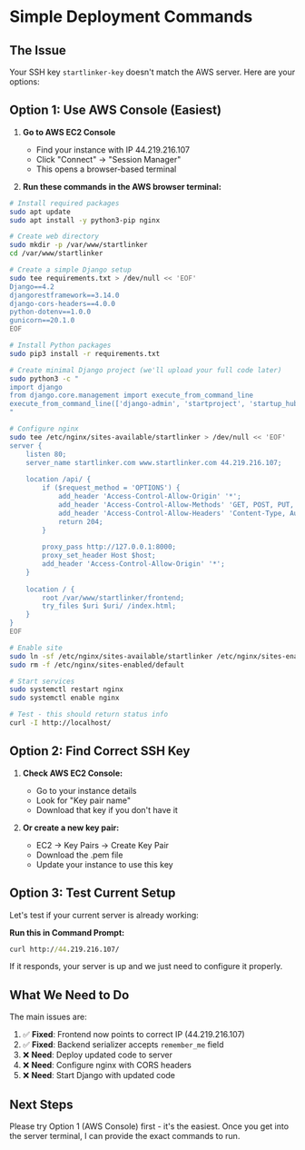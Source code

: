# Simple Deployment Commands

## The Issue
Your SSH key `startlinker-key` doesn't match the AWS server. Here are your options:

## Option 1: Use AWS Console (Easiest)

1. **Go to AWS EC2 Console**
   - Find your instance with IP 44.219.216.107
   - Click "Connect" → "Session Manager" 
   - This opens a browser-based terminal

2. **Run these commands in the AWS browser terminal:**

```bash
# Install required packages
sudo apt update
sudo apt install -y python3-pip nginx

# Create web directory
sudo mkdir -p /var/www/startlinker
cd /var/www/startlinker

# Create a simple Django setup
sudo tee requirements.txt > /dev/null << 'EOF'
Django==4.2
djangorestframework==3.14.0
django-cors-headers==4.0.0
python-dotenv==1.0.0
gunicorn==20.1.0
EOF

# Install Python packages
sudo pip3 install -r requirements.txt

# Create minimal Django project (we'll upload your full code later)
sudo python3 -c "
import django
from django.core.management import execute_from_command_line
execute_from_command_line(['django-admin', 'startproject', 'startup_hub', '.'])
"

# Configure nginx
sudo tee /etc/nginx/sites-available/startlinker > /dev/null << 'EOF'
server {
    listen 80;
    server_name startlinker.com www.startlinker.com 44.219.216.107;
    
    location /api/ {
        if ($request_method = 'OPTIONS') {
            add_header 'Access-Control-Allow-Origin' '*';
            add_header 'Access-Control-Allow-Methods' 'GET, POST, PUT, DELETE, OPTIONS';
            add_header 'Access-Control-Allow-Headers' 'Content-Type, Authorization';
            return 204;
        }
        
        proxy_pass http://127.0.0.1:8000;
        proxy_set_header Host $host;
        add_header 'Access-Control-Allow-Origin' '*';
    }
    
    location / {
        root /var/www/startlinker/frontend;
        try_files $uri $uri/ /index.html;
    }
}
EOF

# Enable site
sudo ln -sf /etc/nginx/sites-available/startlinker /etc/nginx/sites-enabled/
sudo rm -f /etc/nginx/sites-enabled/default

# Start services
sudo systemctl restart nginx
sudo systemctl enable nginx

# Test - this should return status info
curl -I http://localhost/
```

## Option 2: Find Correct SSH Key

1. **Check AWS EC2 Console:**
   - Go to your instance details
   - Look for "Key pair name" 
   - Download that key if you don't have it

2. **Or create a new key pair:**
   - EC2 → Key Pairs → Create Key Pair
   - Download the .pem file
   - Update your instance to use this key

## Option 3: Test Current Setup

Let's test if your current server is already working:

**Run this in Command Prompt:**
```cmd
curl http://44.219.216.107/
```

If it responds, your server is up and we just need to configure it properly.

## What We Need to Do

The main issues are:
1. ✅ **Fixed**: Frontend now points to correct IP (44.219.216.107)  
2. ✅ **Fixed**: Backend serializer accepts `remember_me` field
3. ❌ **Need**: Deploy updated code to server
4. ❌ **Need**: Configure nginx with CORS headers
5. ❌ **Need**: Start Django with updated code

## Next Steps

Please try Option 1 (AWS Console) first - it's the easiest. Once you get into the server terminal, I can provide the exact commands to run.